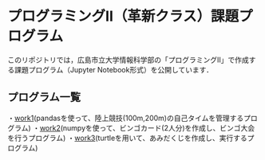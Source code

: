 # プログラミングⅡ（革新クラス）課題プログラム

このリポジトリでは，広島市立大学情報科学部の「プログラミングⅡ」で作成する課題プログラム（Jupyter Notebook形式）を公開しています．

## プログラム一覧

・[work1](https://github.com/kosukeshirane/-Prog2kakushin/blob/main/work1.ipynb)(pandasを使って、陸上競技(100m,200m)の自己タイムを管理するプログラム)
・[work2](https://github.com/kosukeshirane/-Prog2kakushin/blob/main/work2.ipynb)(numpyを使って、ビンゴカード(2人分)を作成し、ビンゴ大会を行うプログラム)
・[work3](https://github.com/kosukeshirane/-Prog2kakushin/blob/main/work3.ipynb)(turtleを用いて、あみだくじを作成し、実行するプログラム)
